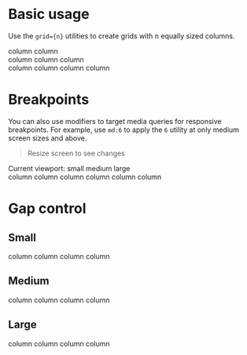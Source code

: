# &nbsp;

<!-- docsify fix see https://github.com/docsifyjs/docsify/issues/1094 -->

# Basic usage

Use the `grid={n}` utilities to create grids with n equally sized columns.

<v-preview>
  <style>
    v-card {
      --background-color: purple;
      --padding: 10px;
    }
  </style>
  <div grid="2" gap=small>
    <v-card variant=outlined>column</v-card>
    <v-card variant=outlined>column</v-card>
  </div>
</v-preview>

<v-preview>
  <div grid="3" gap=small>
    <v-card variant=outlined>column</v-card>
    <v-card variant=outlined>column</v-card>
    <v-card variant=outlined>column</v-card>
  </div>
</v-preview>

<v-preview>
  <div grid="4" gap=small>
    <v-card variant=outlined>column</v-card>
    <v-card variant=outlined>column</v-card>
    <v-card variant=outlined>column</v-card>
    <v-card variant=outlined>column</v-card>
  </div>
</v-preview>

# Breakpoints

You can also use modifiers to target media queries for responsive breakpoints. For example, use `md:6` to apply the `6` utility at only medium screen sizes and above.

> Resize screen to see changes

<div>
Current viewport:
 <!-- <span show=xs>
    extra small
  </span> -->
 <span show=sm>
    small 
  </span>
  <span show=md>
    medium
  </span>
  <span show=lg>
    large
  </span>
  <!-- <span show=xl>
    extra large
  </span> -->
</div>

<v-preview>
  <div grid="2 sm:4 md:6" gap=small>
    <v-card variant=outlined>column</v-card>
    <v-card variant=outlined>column</v-card>
    <v-card variant=outlined>column</v-card>
    <v-card variant=outlined>column</v-card>
    <v-card variant=outlined>column</v-card>
    <v-card variant=outlined>column</v-card>
  </div>
</v-preview>

# Gap control

<v-preview>
  <h2>Small</h2>
  <div grid="2" gap=small>
    <v-card variant=outlined>column</v-card>
    <v-card variant=outlined>column</v-card>
    <v-card variant=outlined>column</v-card>
    <v-card variant=outlined>column</v-card>
  </div>
  <h2>Medium</h2>
  <div grid="2" gap=medium>
    <v-card variant=outlined>column</v-card>
    <v-card variant=outlined>column</v-card>
    <v-card variant=outlined>column</v-card>
    <v-card variant=outlined>column</v-card>
  </div>
  <h2>Large</h2>
  <div grid="2" gap=large>
    <v-card variant=outlined>column</v-card>
    <v-card variant=outlined>column</v-card>
    <v-card variant=outlined>column</v-card>
    <v-card variant=outlined>column</v-card>
  </div>
</v-preview>
